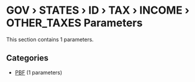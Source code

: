 # GOV › STATES › ID › TAX › INCOME › OTHER_TAXES Parameters

This section contains 1 parameters.

## Categories

- [PBF](pbf/index.md) (1 parameters)
